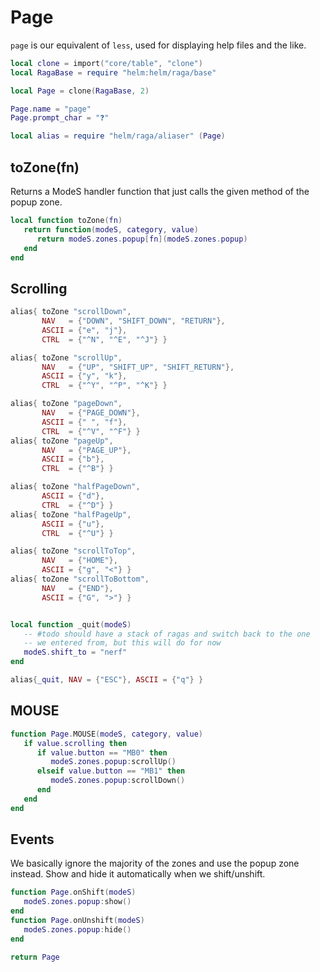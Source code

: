 # Page

`page` is our equivalent of `less`, used for displaying help files and the like\.

```lua
local clone = import("core/table", "clone")
local RagaBase = require "helm:helm/raga/base"
```

```lua
local Page = clone(RagaBase, 2)

Page.name = "page"
Page.prompt_char = "❓"

local alias = require "helm/raga/aliaser" (Page)
```

## toZone\(fn\)

Returns a ModeS handler function that just calls the given method
of the popup zone\.

```lua
local function toZone(fn)
   return function(modeS, category, value)
      return modeS.zones.popup[fn](modeS.zones.popup)
   end
end
```

## Scrolling

```lua
alias{ toZone "scrollDown",
       NAV   = {"DOWN", "SHIFT_DOWN", "RETURN"},
       ASCII = {"e", "j"},
       CTRL  = {"^N", "^E", "^J"} }

alias{ toZone "scrollUp",
       NAV   = {"UP", "SHIFT_UP", "SHIFT_RETURN"},
       ASCII = {"y", "k"},
       CTRL  = {"^Y", "^P", "^K"} }

alias{ toZone "pageDown",
       NAV   = {"PAGE_DOWN"},
       ASCII = {" ", "f"},
       CTRL  = {"^V", "^F"} }
alias{ toZone "pageUp",
       NAV   = {"PAGE_UP"},
       ASCII = {"b"},
       CTRL  = {"^B"} }

alias{ toZone "halfPageDown",
       ASCII = {"d"},
       CTRL  = {"^D"} }
alias{ toZone "halfPageUp",
       ASCII = {"u"},
       CTRL  = {"^U"} }

alias{ toZone "scrollToTop",
       NAV   = {"HOME"},
       ASCII = {"g", "<"} }
alias{ toZone "scrollToBottom",
       NAV   = {"END"},
       ASCII = {"G", ">"} }
```

```lua

local function _quit(modeS)
   -- #todo should have a stack of ragas and switch back to the one
   -- we entered from, but this will do for now
   modeS.shift_to = "nerf"
end

alias{_quit, NAV = {"ESC"}, ASCII = {"q"} }
```

## MOUSE

```lua
function Page.MOUSE(modeS, category, value)
   if value.scrolling then
      if value.button == "MB0" then
         modeS.zones.popup:scrollUp()
      elseif value.button == "MB1" then
         modeS.zones.popup:scrollDown()
      end
   end
end
```

## Events

We basically ignore the majority of the zones and use the popup zone instead\.
Show and hide it automatically when we shift/unshift\.

```lua
function Page.onShift(modeS)
   modeS.zones.popup:show()
end
function Page.onUnshift(modeS)
   modeS.zones.popup:hide()
end
```

```lua
return Page
```